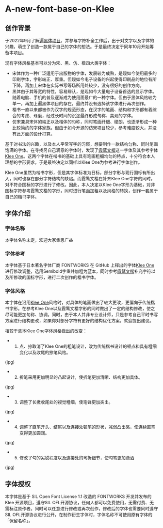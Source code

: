 # A-new-font-base-on-Klee

## 创作背景

于2022年9月了解[遍黑体项目](https://github.com/Fitzgerald-Porthmouth-Koenigsegg/Plangothic)，并参与字符补全工作后，出于对文字以及字体的兴趣，萌生了创造一款属于自己的字体的想法。于是最终决定于同年10月开始筹备本项目。

现有字体风格基本可以分为宋、黑、仿、楷四大类字体：
- 宋体作为一种广泛适用于出版物的字体，发展较为成熟，是现如今使用最多的印刷字体，字形端正、厚重。但现如今电子设备的兴起使得印刷品的地位有所下降，再加上宋体在实际书写等场所用处较少，没有很好的创作方向。
- 黑体由于其等宽的特性，容易辨认，是现如今大量电子设备首选的显示字体。随着电脑、手机的普及逐渐成为使用面最广的一种字体。但由于黑体风格较为单一，再加上遍黑体项目的存在，最终并没有选择该字体进行再次创作。
- 楷书一直以来都被作为汉字的规范形态，在汉字的笔画、结构和字形都有着综合的考虑、琢磨，经过长时间的沉淀最终形成匀称、美观的字体。
- 仿宋兼具宋体的端正以及楷体的匀称，同时笔画纤细、硬朗，也逐渐形成一种比较简约的字体家族。但由于如今开源的仿宋项目较少，参考难度较大，并没有此方面的设计打算。

基于对书法的兴趣，以及本人平常写字的习惯，想要制作一款结构匀称、同时笔画饱满的字体。在寻找另自己满意的字体时，发现了[霞鹜文楷](https://github.com/lxgw/LxgwWenKai)这一字体及其参考字体[Klee One](https://github.com/fontworks-fonts/Klee)。这两个字体在楷书的基础上具有笔画粗细均匀的特点，十分符合本人理想的字形要求，于是最终决定以同样以Klee One为参考进行字体创作。

Klee One虽然为楷书字形，但是其字体标准为日标，部分字形与现行国标有所出入，同时也存在部分字符结构的缺陷。而霞鹜文楷在补齐Klee One字符的同时，对不符合国标的字形进行了修改。因此，本人决定以Klee One字形为基础，对非国标字符参考霞鹜文楷的字形，同时进行笔画加粗以及风格的转换，创作一套属于自己的楷书字体。

## 字体介绍

### 字体名称

本字体名称未定，欢迎大家集思广益

### 字体参考

本字体基于日本著名字体厂商 FONTWORKS 在 GitHub 上释出的字体[Klee One](https://github.com/fontworks-fonts/Klee)进行修改调整，选用Semibold字重并加粗为蓝本，同时参考[霞鹜文楷](https://github.com/lxgw/LxgwWenKai)补充字符以及所修改的国标字形，进行二次创作的楷书字体。

### 字体风格

本字体在沿用[Klee One](https://github.com/fontworks-fonts/Klee)风格时，对具体的笔画做出了较大更改，更偏向于传统楷书字形。在参考Klee One以及霞鹜文楷字形的同时做出了一定的结构修改，使之尽可能更加匀称、协调。同时，由于本人并非专业设计师，只是参考自己平时书写方案进行结构更改，如果你对部分字符有更好的结构优化方案，欢迎提出建议。

相较于蓝本Klee One字体风格做出的改变：

- 1. 点、捺取消了Klee One的粗笔设计，改为传统楷书设计的顿点和具有粗细变化以及收尾的捺笔风格。

(jpg)

- 2. 折笔采用更加明显的凸起设计，使折笔更加清晰、结构更加具体。

(jpg)

- 3. 调整了长撇收尾处的视觉粗细，使笔锋更加突出。

(jpg)

- 4. 调整了直笔开头、结尾以及连接处顿笔的形状，减弱凸出感，使连续直笔变得更加圆润。

(jpg)

- 5. 修改了勾的尖锐程度以及连接处的弯折细节，使勾笔更加潇洒

(jpg)

## 字体授权

本字体是基于 SIL Open Font License 1.1 改造的 FONTWORKS 开发并发布的 Klee 开源项目，遵守SIL OFL开源协议，任何人都可以免费使用，无需付费、无需标注原作者。同时可以任意进行修改或再次创作，修改后的字体也需要同时遵守SIL OFL开源协议进行公开，在制作衍生字体时，字体名称不可使用原有字体的「保留名称」。

